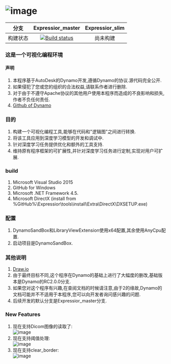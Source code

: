 ![image](https://github.com/AngelaViVi/Expressior/blob/Expressior_master/src/DynamoCoreWpf/UI/Images/StartPage/dynamo-logo.png) 
====================================

|分支|Expressior_master|Expressior_slim|
|:--------:|:----------:|:-------------:|
|构建状态|[![Build status](https://ci.appveyor.com/api/projects/status/ke5nv5l0d33w5tl2/branch/Expressior_master?svg=true)](https://ci.appveyor.com/project/AngelaViVi/expressior/branch/Expressior_master)| 尚未构建|

### 这是一个可视化编程环境

#### 声明
1. 本程序基于AutoDesk的Dynamo开发,遵循Dynamo的协议.源代码完全公开.<br>
2. 如果侵犯了您或您的组织的合法权益,请联系作者进行删除.<br>
3. 对于由于不遵守Apache协议的其他用户使用本程序而造成的不良影响和损失,作者不负任何责任.<br>
4. [Github of Dynamo](https://github.com/DynamoDS/Dynamo)<br/>

### 目的
1. 构建一个可视化编程工具,能够在代码和"逻辑图"之间进行转换.<br>
2. 将该工具应用到深度学习模型的开发和调试中.<br>
3. 针对深度学习任务提供优化和额外的工具支持.<br>
4. 维持原有程序框架的可扩展性,并针对深度学习任务进行定制,实现对用户可扩展.<br>

### build
1. Microsoft Visual Studio 2015<br>
2. GitHub for Windows<br>
3. Microsoft .NET Framework 4.5.<br>
4. Microsoft DirectX (install from %GitHub%\Expressior\tools\install\Extra\DirectX\DXSETUP.exe)<br>

### 配置
1. DynamoSandBox和LibraryViewExtension使用x64配置,其余使用AnyCpu配置.<br>
2. 启动项目是DynamoSandBox.<br>

### 其他说明
1. [Draw.io](https://www.draw.io/)<br>
2. 由于最终目标不同,这个程序在Dynamo的基础上进行了大幅度的删改,基础版本是Dynamo的RC2.0.0分支.<br>
3. 如果您对这个程序有兴趣,在查阅文档的时候请注意,由于2的缘故,Dynamo的文档可能并不不适用于本程序,您可以向开发者询问感兴趣的问题.<br>
4. 后续开发的默认分支是Expressior_master分支.<br>

### New Features
1. 现在支持Dicom图像的读取了:<br>
![image](https://github.com/AngelaViVi/Expressior/blob/Expressior_master/log/shot/DicomReading.png) 
2. 现在支持阈值处理:<br>
![image](https://github.com/AngelaViVi/Expressior/blob/Expressior_master/log/shot/Threshold.gif)
3. 现在支持clear_border:<br>
![image](https://github.com/AngelaViVi/Expressior/blob/Expressior_master/log/shot/clear_border.png) 